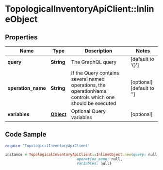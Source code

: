 # TopologicalInventoryApiClient::InlineObject

## Properties

Name | Type | Description | Notes
------------ | ------------- | ------------- | -------------
**query** | **String** | The GraphQL query | [default to &#39;{}&#39;]
**operation_name** | **String** | If the Query contains several named operations, the operationName controls which one should be executed | [optional] [default to &#39;&#39;]
**variables** | [**Object**](.md) | Optional Query variables | [optional] 

## Code Sample

```ruby
require 'TopologicalInventoryApiClient'

instance = TopologicalInventoryApiClient::InlineObject.new(query: null,
                                 operation_name: null,
                                 variables: null)
```


